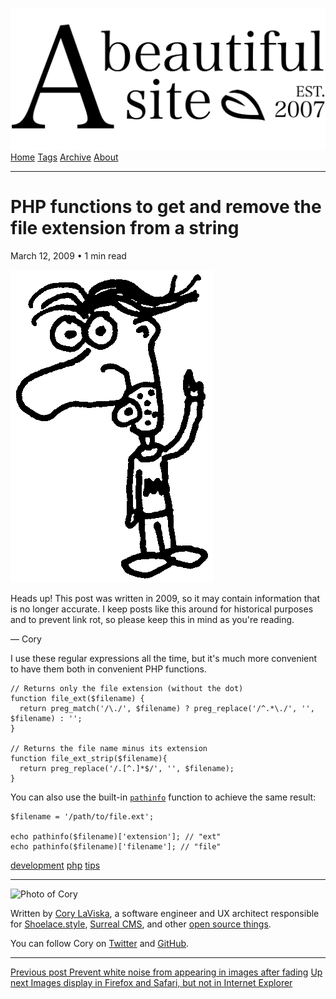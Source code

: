 <a href="../../index.html" class="header-link"><img src="../../images/logos/wordmark.svg" alt="A Beautiful Site" class="wordmark" /></a> <a href="../../index.html" class="nav-item">Home</a> <a href="../../tags/index.html" class="nav-item">Tags</a> <a href="../index.html" class="nav-item">Archive</a> <a href="../../about/index.html" class="nav-item">About</a>

---

# PHP functions to get and remove the file extension from a string

March 12, 2009 • 1 min read

![A drawing of a cartoon man pointing upwards](../../images/artwork/pointer.gif)

Heads up! This post was written in 2009, so it may contain information that is no longer accurate. I keep posts like this around for historical purposes and to prevent link rot, so please keep this in mind as you're reading.

— Cory

I use these regular expressions all the time, but it's much more convenient to have them both in convenient PHP functions.

    // Returns only the file extension (without the dot)
    function file_ext($filename) {
      return preg_match('/\./', $filename) ? preg_replace('/^.*\./', '', $filename) : '';
    }

    // Returns the file name minus its extension
    function file_ext_strip($filename){
      return preg_replace('/.[^.]*$/', '', $filename);
    }

You can also use the built-in [`pathinfo`](http://php.net/manual/en/function.pathinfo.php) function to achieve the same result:

    $filename = '/path/to/file.ext';

    echo pathinfo($filename)['extension']; // "ext"
    echo pathinfo($filename)['filename']; // "file"

<a href="../../tags/development/index.html" class="post-tag">development</a> <a href="../../tags/php/index.html" class="post-tag">php</a> <a href="../../tags/tips/index.html" class="post-tag">tips</a>

---

<img src="http://0.gravatar.com/avatar/bf1b3b95fd5b096a3592247c29667b33?s=512" alt="Photo of Cory" class="avatar avatar-small" />

Written by [Cory LaViska](../../index-4.html), a software engineer and UX architect responsible for [Shoelace.style](https://shoelace.style/), [Surreal CMS](https://www.surrealcms.com/), and other [open source things](https://github.com/claviska).

You can follow Cory on [Twitter](https://twitter.com/claviska) and [GitHub](https://github.com/claviska).

---

<a href="../prevent-white-noise-from-appearing-in-images-after-fading/index.html" class="post-nav-previous"><span class="small">Previous post</span> Prevent white noise from appearing in images after fading</a> <a href="../images-display-in-firefox-and-safari-but-not-in-internet-explorer/index.html" class="post-nav-next"><span class="small">Up next</span> Images display in Firefox and Safari, but not in Internet Explorer</a>
